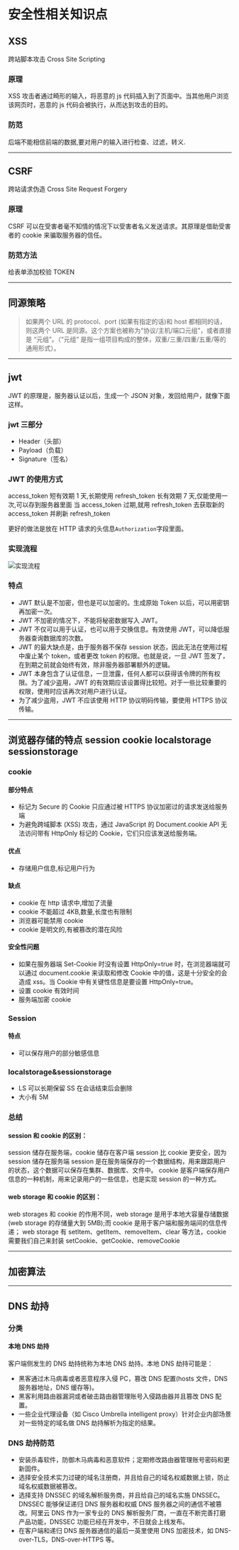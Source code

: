# 安全性相关知识点

## XSS

跨站脚本攻击 Cross Site Scripting

### 原理

XSS 攻击者通过畸形的输入，将恶意的 js 代码插入到了页面中。当其他用户浏览该网页时，恶意的 js 代码会被执行，从而达到攻击的目的。

### 防范

后端不能相信前端的数据,要对用户的输入进行检查、过滤，转义.

---

## CSRF

跨站请求伪造 Cross Site Request Forgery

### 原理

CSRF 可以在受害者毫不知情的情况下以受害者名义发送请求。其原理是借助受害者的 cookie 来骗取服务器的信任。

### 防范方法

给表单添加校验 TOKEN

---

## 同源策略

> 如果两个 URL 的 protocol、port (如果有指定的话)和 host 都相同的话，则这两个 URL 是同源。这个方案也被称为“协议/主机/端口元组”，或者直接是 “元组”。（“元组” 是指一组项目构成的整体，双重/三重/四重/五重/等的通用形式）。

---

## jwt

JWT 的原理是，服务器认证以后，生成一个 JSON 对象，发回给用户，就像下面这样。

### jwt 三部分

- Header（头部）
- Payload（负载）
- Signature（签名）

### JWT 的使用方式

access_token 短有效期 1 天,长期使用
refresh_token 长有效期 7 天,仅能使用一次,可以存到服务器里面
当 access_token 过期,就用 refresh_token 去获取新的 access_token 并刷新 refresh_token

更好的做法是放在 HTTP 请求的头信息`Authorization`字段里面。

### 实现流程

![实现流程](./safety.png)

### 特点

- JWT 默认是不加密，但也是可以加密的。生成原始 Token 以后，可以用密钥再加密一次。
- JWT 不加密的情况下，不能将秘密数据写入 JWT。
- JWT 不仅可以用于认证，也可以用于交换信息。有效使用 JWT，可以降低服务器查询数据库的次数。
- JWT 的最大缺点是，由于服务器不保存 session 状态，因此无法在使用过程中废止某个 token，或者更改 token 的权限。也就是说，一旦 JWT 签发了，在到期之前就会始终有效，除非服务器部署额外的逻辑。
- JWT 本身包含了认证信息，一旦泄露，任何人都可以获得该令牌的所有权限。为了减少盗用，JWT 的有效期应该设置得比较短。对于一些比较重要的权限，使用时应该再次对用户进行认证。
- 为了减少盗用，JWT 不应该使用 HTTP 协议明码传输，要使用 HTTPS 协议传输。

---

## 浏览器存储的特点 session cookie localstorage sessionstorage

### cookie

#### 部分特点

- 标记为 Secure 的 Cookie 只应通过被 HTTPS 协议加密过的请求发送给服务端
- 为避免跨域脚本 (XSS) 攻击，通过 JavaScript 的 Document.cookie API 无法访问带有 HttpOnly 标记的 Cookie，它们只应该发送给服务端。

#### 优点

- 存储用户信息,标记用户行为

#### 缺点

- cookie 在 http 请求中,增加了流量
- cookie 不能超过 4KB,数量,长度也有限制
- 浏览器可能禁用 cookie
- cookie 是明文的,有被篡改的潜在风险

#### 安全性问题

- 如果在服务器端 Set-Cookie 时没有设置 HttpOnly=true 时，在浏览器端就可以通过 document.cookie 来读取和修改 Cookie 中的值，这是十分安全的会造成 xss。当 Cookie 中有关键性信息是要设置 HttpOnly=true。
- 设置 cookie 有效时间
- 服务端加密 cookie

### Session

#### 特点

- 可以保存用户的部分敏感信息

### localstorage&sessionstorage

- LS 可以长期保留 SS 在会话结束后会删除
- 大小有 5M

### 总结

#### session 和 cookie 的区别：

session 储存在服务端，cookie 储存在客户端
session 比 cookie 更安全，因为 session 储存在服务端
session 是在服务端保存的一个数据结构，用来跟踪用户的状态，这个数据可以保存在集群、数据库、文件中。
cookie 是客户端保存用户信息的一种机制，用来记录用户的一些信息，也是实现 session 的一种方式。

#### web storage 和 cookie 的区别：

web storages 和 cookie 的作用不同，web storage 是用于本地大容量存储数据(web storage 的存储量大到 5MB);而 cookie 是用于客户端和服务端间的信息传递；
web storage 有 setItem、getItem、removeItem、clear 等方法，cookie 需要我们自己来封装 setCookie、getCookie、removeCookie

---

## 加密算法

---

## DNS 劫持

### 分类

#### 本地 DNS 劫持

客户端侧发生的 DNS 劫持统称为本地 DNS 劫持。本地 DNS 劫持可能是：

- 黑客通过木马病毒或者恶意程序入侵 PC，篡改 DNS 配置(hosts 文件，DNS 服务器地址，DNS 缓存等)。
- 黑客利用路由器漏洞或者破击路由器管理账号入侵路由器并且篡改 DNS 配置。
- 一些企业代理设备（如 Cisco Umbrella intelligent proxy）针对企业内部场景对一些特定的域名做 DNS 劫持解析为指定的结果。

### DNS 劫持防范

- 安装杀毒软件，防御木马病毒和恶意软件；定期修改路由器管理账号密码和更新固件。
- 选择安全技术实力过硬的域名注册商，并且给自己的域名权威数据上锁，防止域名权威数据被篡改。
- 选择支持 DNSSEC 的域名解析服务商，并且给自己的域名实施 DNSSEC。DNSSEC 能够保证递归 DNS 服务器和权威 DNS 服务器之间的通信不被篡改。阿里云 DNS 作为一家专业的 DNS 解析服务厂商，一直在不断完善打磨产品功能，DNSSEC 功能已经在开发中，不日就会上线发布。
- 在客户端和递归 DNS 服务器通信的最后一英里使用 DNS 加密技术，如 DNS-over-TLS，DNS-over-HTTPS 等。
